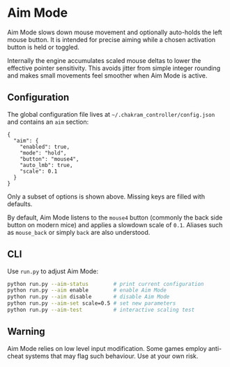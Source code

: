 # Aim Mode

Aim Mode slows down mouse movement and optionally auto-holds the left mouse button.
It is intended for precise aiming while a chosen activation button is held or toggled.

Internally the engine accumulates scaled mouse deltas to lower the effective
pointer sensitivity. This avoids jitter from simple integer rounding and makes
small movements feel smoother when Aim Mode is active.

## Configuration

The global configuration file lives at `~/.chakram_controller/config.json` and
contains an `aim` section:

```
{
  "aim": {
    "enabled": true,
    "mode": "hold",
    "button": "mouse4",
    "auto_lmb": true,
    "scale": 0.1
  }
}
```

Only a subset of options is shown above. Missing keys are filled with defaults.

By default, Aim Mode listens to the `mouse4` button (commonly the back side
button on modern mice) and applies a slowdown scale of `0.1`. Aliases such as
`mouse_back` or simply `back` are also understood.

## CLI

Use `run.py` to adjust Aim Mode:

```bash
python run.py --aim-status        # print current configuration
python run.py --aim enable        # enable Aim Mode
python run.py --aim disable       # disable Aim Mode
python run.py --aim-set scale=0.5 # set new parameters
python run.py --aim-test          # interactive scaling test
```

## Warning

Aim Mode relies on low level input modification. Some games employ anti-cheat
systems that may flag such behaviour. Use at your own risk.
